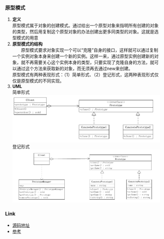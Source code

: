 ### 原型模式
1. **定义**  
原型模式属于对象的创建模式。通过给出一个原型对象来指明所有创建的对象的类型，然后用复制这个原型对象的办法创建出更多同类型的对象。这就是选型模式的用意
2. **原型模式的结构**  
　　原型模式要求对象实现一个可以“克隆”自身的接口，这样就可以通过复制一个实例对象本身来创建一个新的实例。这样一来，通过原型实例创建新的对象，就不再需要关心这个实例本身的类型，只要实现了克隆自身的方法，就可以通过这个方法来获取新的对象，而无须再去通过new来创建。  
原型模式有两种表现形式：（1）简单形式、（2）登记形式，这两种表现形式仅仅是原型模式的不同实现。  
2. **UML**    
简单形式   
![prototype](prototype.png)  
登记形式   
![prototype](prototype2.png) 

### Link
- [源码地址](https://github.com/dzhai/design-pattern/tree/master/src/main/java/net/dzhai/dp/creational/prototype)
- [参考](http://www.cnblogs.com/java-my-life/archive/2012/04/11/2439387.html)